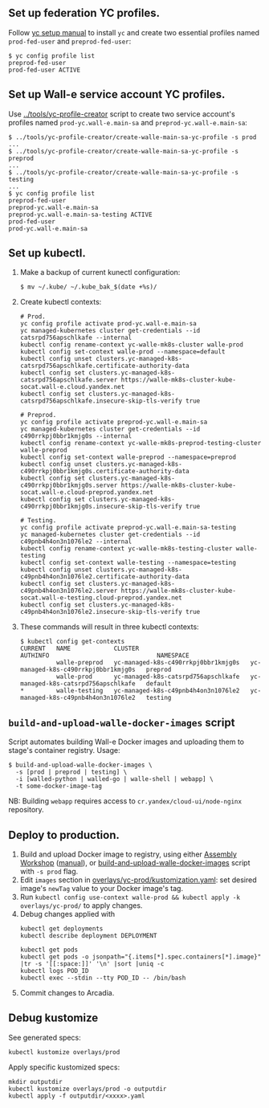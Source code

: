 ## Set up federation YC profiles.
Follow [yc setup manual](https://wiki.yandex-team.ru/cloud/support/tools/#yandex.cloudcliyc) to install `yc` and create two essential profiles named `prod-fed-user` and `preprod-fed-user`:
```shell
$ yc config profile list
preprod-fed-user
prod-fed-user ACTIVE
```


## Set up Wall-e service account YC profiles.
Use [../tools/yc-profile-creator](../tools/yc-profile-creator) script to create two service account's profiles named `prod-yc.wall-e.main-sa` and `preprod-yc.wall-e.main-sa`:
```shell
$ ../tools/yc-profile-creator/create-walle-main-sa-yc-profile -s prod
...
$ ../tools/yc-profile-creator/create-walle-main-sa-yc-profile -s preprod
...
$ ../tools/yc-profile-creator/create-walle-main-sa-yc-profile -s testing
...
$ yc config profile list
preprod-fed-user
preprod-yc.wall-e.main-sa
preprod-yc.wall-e.main-sa-testing ACTIVE
prod-fed-user
prod-yc.wall-e.main-sa
```


## Set up kubectl.
1. Make a backup of current kunectl configuration:
    ```shell
    $ mv ~/.kube/ ~/.kube_bak_$(date +%s)/
    ```
2. Create kubectl contexts:
    ```shell
    # Prod.
    yc config profile activate prod-yc.wall-e.main-sa
    yc managed-kubernetes cluster get-credentials --id catsrpd756apschlkafe --internal
    kubectl config rename-context yc-walle-mk8s-cluster walle-prod
    kubectl config set-context walle-prod --namespace=default
    kubectl config unset clusters.yc-managed-k8s-catsrpd756apschlkafe.certificate-authority-data
    kubectl config set clusters.yc-managed-k8s-catsrpd756apschlkafe.server https://walle-mk8s-cluster-kube-socat.wall-e.cloud.yandex.net
    kubectl config set clusters.yc-managed-k8s-catsrpd756apschlkafe.insecure-skip-tls-verify true

    # Preprod.
    yc config profile activate preprod-yc.wall-e.main-sa
    yc managed-kubernetes cluster get-credentials --id c490rrkpj0bbr1kmjg0s --internal
    kubectl config rename-context yc-walle-mk8s-preprod-testing-cluster walle-preprod
    kubectl config set-context walle-preprod --namespace=preprod
    kubectl config unset clusters.yc-managed-k8s-c490rrkpj0bbr1kmjg0s.certificate-authority-data
    kubectl config set clusters.yc-managed-k8s-c490rrkpj0bbr1kmjg0s.server https://walle-mk8s-cluster-kube-socat.wall-e.cloud-preprod.yandex.net
    kubectl config set clusters.yc-managed-k8s-c490rrkpj0bbr1kmjg0s.insecure-skip-tls-verify true

    # Testing.
    yc config profile activate preprod-yc.wall-e.main-sa-testing
    yc managed-kubernetes cluster get-credentials --id c49pnb4h4on3n1076le2 --internal
    kubectl config rename-context yc-walle-mk8s-testing-cluster walle-testing
    kubectl config set-context walle-testing --namespace=testing
    kubectl config unset clusters.yc-managed-k8s-c49pnb4h4on3n1076le2.certificate-authority-data
    kubectl config set clusters.yc-managed-k8s-c49pnb4h4on3n1076le2.server https://walle-mk8s-cluster-kube-socat.wall-e-testing.cloud-preprod.yandex.net
    kubectl config set clusters.yc-managed-k8s-c49pnb4h4on3n1076le2.insecure-skip-tls-verify true
    ```


4. These commands will result in three kubectl contexts:
    ```
    $ kubectl config get-contexts
    CURRENT   NAME            CLUSTER                               AUTHINFO                              NAMESPACE
              walle-preprod   yc-managed-k8s-c490rrkpj0bbr1kmjg0s   yc-managed-k8s-c490rrkpj0bbr1kmjg0s   preprod
              walle-prod      yc-managed-k8s-catsrpd756apschlkafe   yc-managed-k8s-catsrpd756apschlkafe   default
    *         walle-testing   yc-managed-k8s-c49pnb4h4on3n1076le2   yc-managed-k8s-c49pnb4h4on3n1076le2   testing
    ```


## `build-and-upload-walle-docker-images` script
Script automates building Wall-e Docker images and uploading them to stage's container registry.
Usage:
```shell
$ build-and-upload-walle-docker-images \
  -s [prod | preprod | testing] \
  -i [walled-python | walled-go | walle-shell | webapp] \
  -t some-docker-image-tag
```

NB: Building `webapp` requires access to `cr.yandex/cloud-ui/node-nginx` repository.


## Deploy to production.
1. Build and upload Docker image to registry, using either [Assembly Workshop](https://teamcity.aw.cloud.yandex.net/project/Walle) ([manual](https://wiki.yandex-team.ru/users/squirrel/notes/migration-to-yc/walle-cloud-infra/#assembly-workshop-builds-run)), or [build-and-upload-walle-docker-images](./build-and-upload-walle-docker-images) script with `-s prod` flag.
2. Edit `images` section in [overlays/yc-prod/kustomization.yaml](./overlays/yc-prod/kustomization.yaml): set desired image's `newTag` value to your Docker image's tag.
3. Run `kubectl config use-context walle-prod && kubectl apply -k overlays/yc-prod/` to apply changes.
4. Debug changes applied with
   ```shell
   kubectl get deployments
   kubectl describe deployment DEPLOYMENT

   kubectl get pods
   kubectl get pods -o jsonpath="{.items[*].spec.containers[*].image}" |tr -s '[[:space:]]' '\n' |sort |uniq -c
   kubectl logs POD_ID
   kubectl exec --stdin --tty POD_ID -- /bin/bash
   ```
5. Commit changes to Arcadia.


## Debug kustomize
See generated specs:
```
kubectl kustomize overlays/prod
```

Apply specific kustomized specs:
```
mkdir outputdir
kubectl kustomize overlays/prod -o outputdir
kubectl apply -f outputdir/<xxxx>.yaml
```
